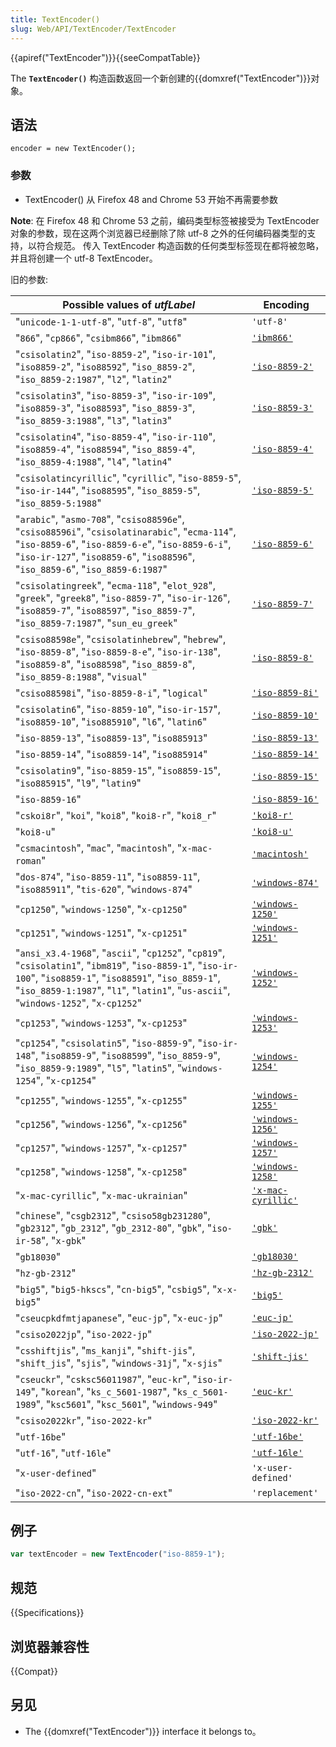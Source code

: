 ```yaml
---
title: TextEncoder()
slug: Web/API/TextEncoder/TextEncoder
---
```

{{apiref("TextEncoder")}}{{seeCompatTable}}

The **`TextEncoder()`** 构造函数返回一个新创建的{{domxref("TextEncoder")}}对象。

## 语法

```
encoder = new TextEncoder();
```

### 参数

- TextEncoder() 从 Firefox 48 and Chrome 53 开始不再需要参数

**Note**: 在 Firefox 48 和 Chrome 53 之前，编码类型标签被接受为 TextEncoder 对象的参数，现在这两个浏览器已经删除了除 utf-8 之外的任何编码器类型的支持，以符合规范。 传入 TextEncoder 构造函数的任何类型标签现在都将被忽略，并且将创建一个 utf-8 TextEncoder。

旧的参数:

| Possible values of _utfLabel_                                                                                                                                                                                                                         | Encoding                                                                         |
| ----------------------------------------------------------------------------------------------------------------------------------------------------------------------------------------------------------------------------------------------------- | -------------------------------------------------------------------------------- |
| "`unicode-1-1-utf-8`", "`utf-8`", "`utf8`"                                                                                                                                                                                                            | `'utf-8'`                                                                        |
| "`866`", "`cp866`", "`csibm866`", "`ibm866`"                                                                                                                                                                                                          | [`'ibm866'`](https://zh.wikipedia.org/wiki/Code_page_866)                        |
| "`csisolatin2`", "`iso-8859-2`", "`iso-ir-101`", "`iso8859-2`", "`iso88592`", "`iso_8859-2`", "`iso_8859-2:1987`", "`l2`", "`latin2`"                                                                                                                 | [`'iso-8859-2'`](https://zh.wikipedia.org/wiki/ISO/IEC_8859-2)                   |
| "`csisolatin3`", "`iso-8859-3`", "`iso-ir-109`", "`iso8859-3`", "`iso88593`", "`iso_8859-3`", "`iso_8859-3:1988`", "`l3`", "`latin3`"                                                                                                                 | [`'iso-8859-3'`](https://zh.wikipedia.org/wiki/ISO/IEC_8859-3)                   |
| "`csisolatin4`", "`iso-8859-4`", "`iso-ir-110`", "`iso8859-4`", "`iso88594`", "`iso_8859-4`", "`iso_8859-4:1988`", "`l4`", "`latin4`"                                                                                                                 | [`'iso-8859-4'`](https://zh.wikipedia.org/wiki/ISO/IEC_8859-4)                   |
| "`csisolatincyrillic`", "`cyrillic`", "`iso-8859-5`", "`iso-ir-144`", "`iso88595`", "`iso_8859-5`", "`iso_8859-5:1988`"                                                                                                                               | [`'iso-8859-5'`](https://zh.wikipedia.org/wiki/ISO/IEC_8859-5)                   |
| "`arabic`", "`asmo-708`", "`csiso88596e`", "`csiso88596i`", "`csisolatinarabic`", "`ecma-114`", "`iso-8859-6`", "`iso-8859-6-e`", "`iso-8859-6-i`", "`iso-ir-127`", "`iso8859-6`", "`iso88596`", "`iso_8859-6`", "`iso_8859-6:1987`"                  | [`'iso-8859-6'`](https://zh.wikipedia.org/wiki/ISO/IEC_8859-6)                   |
| "`csisolatingreek`", "`ecma-118`", "`elot_928`", "`greek`", "`greek8`", "`iso-8859-7`", "`iso-ir-126`", "`iso8859-7`", "`iso88597`", "`iso_8859-7`", "`iso_8859-7:1987`", "`sun_eu_greek`"                                                            | [`'iso-8859-7'`](https://zh.wikipedia.org/wiki/ISO/IEC_8859-7)                   |
| "`csiso88598e`", "`csisolatinhebrew`", "`hebrew`", "`iso-8859-8`", "`iso-8859-8-e`", "`iso-ir-138`", "`iso8859-8`", "`iso88598`", "`iso_8859-8`", "`iso_8859-8:1988`", "`visual`"                                                                     | [`'iso-8859-8'`](https://zh.wikipedia.org/wiki/ISO/IEC_8859-8)                   |
| "`csiso88598i`", "`iso-8859-8-i`", "`logical`"                                                                                                                                                                                                        | [`'iso-8859-8i'`](https://zh.wikipedia.org/wiki/ISO-8859-8-I)                    |
| "`csisolatin6`", "`iso-8859-10`", "`iso-ir-157`", "`iso8859-10`", "`iso885910`", "`l6`", "`latin6`"                                                                                                                                                   | [`'iso-8859-10'`](https://zh.wikipedia.org/wiki/ISO/IEC_8859-10)                 |
| "`iso-8859-13`", "`iso8859-13`", "`iso885913`"                                                                                                                                                                                                        | [`'iso-8859-13'`](https://zh.wikipedia.org/wiki/ISO/IEC_8859-13)                 |
| "`iso-8859-14`", "`iso8859-14`", "`iso885914`"                                                                                                                                                                                                        | [`'iso-8859-14'`](https://zh.wikipedia.org/wiki/ISO/IEC_8859-14)                 |
| "`csisolatin9`", "`iso-8859-15`", "`iso8859-15`", "`iso885915`", "`l9`", "`latin9`"                                                                                                                                                                   | [`'iso-8859-15'`](https://zh.wikipedia.org/wiki/ISO/IEC_8859-15)                 |
| "`iso-8859-16`"                                                                                                                                                                                                                                       | [`'iso-8859-16'`](https://zh.wikipedia.org/wiki/ISO/IEC_8859-16)                 |
| "`cskoi8r`", "`koi`", "`koi8`", "`koi8-r`", "`koi8_r`"                                                                                                                                                                                                | [`'koi8-r'`](https://zh.wikipedia.org/wiki/KOI8-R)                               |
| "`koi8-u`"                                                                                                                                                                                                                                            | [`'koi8-u'`](https://zh.wikipedia.org/wiki/KOI8-U)                               |
| "`csmacintosh`", "`mac`", "`macintosh`", "`x-mac-roman`"                                                                                                                                                                                              | [`'macintosh'`](https://zh.wikipedia.org/wiki/Mac_OS_Roman)                      |
| "`dos-874`", "`iso-8859-11`", "`iso8859-11`", "`iso885911`", "`tis-620`", "`windows-874`"                                                                                                                                                             | [`'windows-874'`](https://zh.wikipedia.org/wiki/Windows-874)                     |
| "`cp1250`", "`windows-1250`", "`x-cp1250`"                                                                                                                                                                                                            | [`'windows-1250'`](https://zh.wikipedia.org/wiki/Windows-1250)                   |
| "`cp1251`", "`windows-1251`", "`x-cp1251`"                                                                                                                                                                                                            | [`'windows-1251'`](https://zh.wikipedia.org/wiki/Windows-1251)                   |
| "`ansi_x3.4-1968`", "`ascii`", "`cp1252`", "`cp819`", "`csisolatin1`", "`ibm819`", "`iso-8859-1`", "`iso-ir-100`", "`iso8859-1`", "`iso88591`", "`iso_8859-1`", "`iso_8859-1:1987`", "`l1`", "`latin1`", "`us-ascii`", "`windows-1252`", "`x-cp1252`" | [`'windows-1252'`](https://zh.wikipedia.org/wiki/Windows-1252)                   |
| "`cp1253`", "`windows-1253`", "`x-cp1253`"                                                                                                                                                                                                            | [`'windows-1253'`](https://zh.wikipedia.org/wiki/Windows-1253)                   |
| "`cp1254`", "`csisolatin5`", "`iso-8859-9`", "`iso-ir-148`", "`iso8859-9`", "`iso88599`", "`iso_8859-9`", "`iso_8859-9:1989`", "`l5`", "`latin5`", "`windows-1254`", "`x-cp1254`"                                                                     | [`'windows-1254'`](https://zh.wikipedia.org/wiki/Windows-1254)                   |
| "`cp1255`", "`windows-1255`", "`x-cp1255`"                                                                                                                                                                                                            | [`'windows-1255'`](https://zh.wikipedia.org/wiki/Windows-1255)                   |
| "`cp1256`", "`windows-1256`", "`x-cp1256`"                                                                                                                                                                                                            | [`'windows-1256'`](https://zh.wikipedia.org/wiki/Windows-1256)                   |
| "`cp1257`", "`windows-1257`", "`x-cp1257`"                                                                                                                                                                                                            | [`'windows-1257'`](https://zh.wikipedia.org/wiki/Windows-1257)                   |
| "`cp1258`", "`windows-1258`", "`x-cp1258`"                                                                                                                                                                                                            | [`'windows-1258'`](https://zh.wikipedia.org/wiki/Windows-1258)                   |
| "`x-mac-cyrillic`", "`x-mac-ukrainian`"                                                                                                                                                                                                               | [`'x-mac-cyrillic'`](https://zh.wikipedia.org/wiki/Macintosh_Cyrillic_encoding)  |
| "`chinese`", "`csgb2312`", "`csiso58gb231280`", "`gb2312`", "`gb_2312`", "`gb_2312-80`", "`gbk`", "`iso-ir-58`", "`x-gbk`"                                                                                                                            | [`'gbk'`](https://zh.wikipedia.org/wiki/GBK)                                     |
| "`gb18030`"                                                                                                                                                                                                                                           | [`'gb18030'`](https://zh.wikipedia.org/wiki/GB_18030)                            |
| "`hz-gb-2312`"                                                                                                                                                                                                                                        | [`'hz-gb-2312'`](<https://zh.wikipedia.org/wiki/HZ_(character_encoding)>)        |
| "`big5`", "`big5-hkscs`", "`cn-big5`", "`csbig5`", "`x-x-big5`"                                                                                                                                                                                       | [`'big5'`](https://zh.wikipedia.org/wiki/Big5)                                   |
| "`cseucpkdfmtjapanese`", "`euc-jp`", "`x-euc-jp`"                                                                                                                                                                                                     | [`'euc-jp'`](https://zh.wikipedia.org/wiki/Extended_Unix_Code#EUC-JP)            |
| "`csiso2022jp`", "`iso-2022-jp`"                                                                                                                                                                                                                      | [`'iso-2022-jp'`](https://zh.wikipedia.org/wiki/ISO/IEC_2022#ISO-2022-JP)        |
| "`csshiftjis`", "`ms_kanji`", "`shift-jis`", "`shift_jis`", "`sjis`", "`windows-31j`", "`x-sjis`"                                                                                                                                                     | [`'shift-jis'`](https://zh.wikipedia.org/wiki/Shift_JIS)                         |
| "`cseuckr`", "`csksc56011987`", "`euc-kr`", "`iso-ir-149`", "`korean`", "`ks_c_5601-1987`", "`ks_c_5601-1989`", "`ksc5601`", "`ksc_5601`", "`windows-949`"                                                                                            | [`'euc-kr'`](https://zh.wikipedia.org/wiki/Extended_Unix_Code#EUC-KR)            |
| "`csiso2022kr`", "`iso-2022-kr`"                                                                                                                                                                                                                      | [`'iso-2022-kr'`](https://zh.wikipedia.org/wiki/ISO/IEC_2022#ISO-2022-KR)        |
| "`utf-16be`"                                                                                                                                                                                                                                          | [`'utf-16be'`](https://zh.wikipedia.org/wiki/UTF-16#Byte_order_encoding_schemes) |
| "`utf-16`", "`utf-16le`"                                                                                                                                                                                                                              | [`'utf-16le'`](https://zh.wikipedia.org/wiki/UTF-16#Byte_order_encoding_schemes) |
| "`x-user-defined`"                                                                                                                                                                                                                                    | `'x-user-defined'`                                                               |
| "`iso-2022-cn`", "`iso-2022-cn-ext`"                                                                                                                                                                                                                  | `'replacement'`                                                                  |

## 例子

```js
var textEncoder = new TextEncoder("iso-8859-1");
```

## 规范

{{Specifications}}

## 浏览器兼容性

{{Compat}}

## 另见

- The {{domxref("TextEncoder")}} interface it belongs to。
